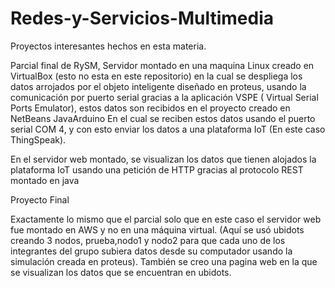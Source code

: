 # Redes-y-Servicios-Multimedia
Proyectos interesantes hechos en esta materia.

Parcial final de RySM, Servidor montado en una maquina Linux creado en VirtualBox (esto no esta en este repositorio) en la cual se despliega los datos arrojados por el objeto inteligente diseñado en proteus, usando la comunicación por puerto serial gracias a la aplicación VSPE ( Virtual Serial Ports Emulator), estos datos son recibidos en el proyecto creado en NetBeans JavaArduino En el cual se reciben estos datos usando el puerto serial COM 4, y con esto enviar los datos a una plataforma IoT (En este caso ThingSpeak).

En el servidor web montado, se visualizan los datos que tienen alojados la plataforma IoT usando una petición de HTTP gracias al protocolo REST montado en java

Proyecto Final

Exactamente lo mismo que el parcial solo que en este caso el servidor web fue montado en AWS y no en una máquina virtual. (Aquí se usó ubidots creando 3 nodos, prueba,nodo1 y nodo2 para que cada uno de los integrantes del grupo subiera datos desde su computador usando la simulación creada en proteus).
También se creo una pagina web en la que se visualizan los datos que se encuentran en ubidots.

